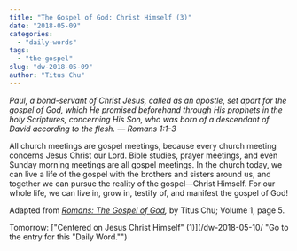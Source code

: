 ```yaml
---
title: "The Gospel of God: Christ Himself (3)"
date: "2018-05-09"
categories: 
  - "daily-words"
tags: 
  - "the-gospel"
slug: "dw-2018-05-09"
author: "Titus Chu"
---
```


_Paul, a bond-servant of Christ Jesus, called as an apostle, set apart for the gospel of God, which He promised beforehand through His prophets in the holy Scriptures, concerning His Son, who was born of a descendant of David according to the flesh._ _— Romans 1:1-3_

All church meetings are gospel meetings, because every church meeting concerns Jesus Christ our Lord. Bible studies, prayer meetings, and even Sunday morning meetings are all gospel meetings. In the church today, we can live a life of the gospel with the brothers and sisters around us, and together we can pursue the reality of the gospel—Christ Himself. For our whole life, we can live in, grow in, testify of, and manifest the gospel of God!

Adapted from _[Romans: The Gospel of God](/book-romans/ "Go to the listing for this book."),_ by Titus Chu; Volume 1, page 5.

Tomorrow: ["Centered on Jesus Christ Himself" (1)](/dw-2018-05-10/ "Go to the entry for this "Daily Word."")
